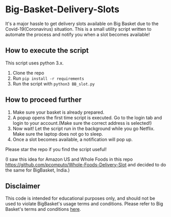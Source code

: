 # Big-Basket-Delivery-Slots
It's a major hassle to get delivery slots available on Big Basket due to the Covid-19(Coronavirus) situation. 
This is a small utility script written to automate the process and notify you when a slot becomes available! 

## How to execute the script
This script uses python 3.x.
1) Clone the repo 
2) Run `pip install -r requirements`
3) Run the script with `python3 BB_slot.py`


## How to proceed further
1) Make sure your basket is already prepared.
2) A popup opens the first time script is executed. Go to the login tab and login to your account.(Make sure the correct address is selected!)
3) Now wait! Let the script run in the background while you go Netflix. Make sure the laptop does not go to sleep.
4) Once a slot becomes available, a notification will pop up.


Please star the repo if you find the script useful!

(I saw this idea for Amazon US and Whole Foods in this repo https://github.com/pcomputo/Whole-Foods-Delivery-Slot and decided to do the same for BigBasket, India.)

## Disclaimer
This code is intended for educational purposes only, and should not be used to violate BigBasket's usage terms and conditions. Please refer to Big Basket's terms and conditions [here](https://www.bigbasket.com/terms-and-conditions/).
